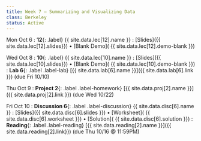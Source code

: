 ```yaml
---
title: Week 7 — Summarizing and Visualizing Data
class: Berkeley
status: Active
---
```


Mon Oct 6
: **12**{: .label} {{ site.data.lec[12].name }} 
    : [Slides]({{ site.data.lec[12].slides}})
      &#8226; [Blank Demo]( {{ site.data.lec[12].demo-blank }})



Wed Oct 8
: **10**{: .label} {{ site.data.lec[10].name }} 
    : [Slides]({{ site.data.lec[10].slides}})
      &#8226; [Blank Demo]( {{ site.data.lec[10].demo-blank }})
: **Lab 6**{: .label .label-lab} [{{ site.data.lab[6].name }}]({{ site.data.lab[6].link }}) (due Fri 10/10)

Thu Oct 9
: **Project 2**{: .label .label-homework} [{{ site.data.proj[2].name }}]({{ site.data.proj[2].link }})
    (due Wed 10/22)


Fri Oct 10
: **Discussion 6**{: .label .label-discussion} {{ site.data.disc[6].name }}
   : [Slides]({{ site.data.disc[6].slides }})
     &#8226; [Worksheet]( {{ site.data.disc[6].worksheet }})
     &#8226; [Solution]( {{ site.data.disc[6].solution }})
: **Reading**{: .label .label-reading} [{{ site.data.reading[2].name }}]({{ site.data.reading[2].link}}) (due Thu 10/16 @ 11:59PM)